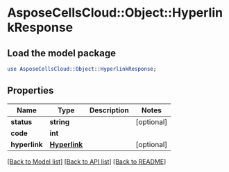 # AsposeCellsCloud::Object::HyperlinkResponse

## Load the model package
```perl
use AsposeCellsCloud::Object::HyperlinkResponse;
```

## Properties
Name | Type | Description | Notes
------------ | ------------- | ------------- | -------------
**status** | **string** |  | [optional] 
**code** | **int** |  | 
**hyperlink** | [**Hyperlink**](Hyperlink.md) |  | [optional] 

[[Back to Model list]](../README.md#documentation-for-models) [[Back to API list]](../README.md#documentation-for-api-endpoints) [[Back to README]](../README.md)


